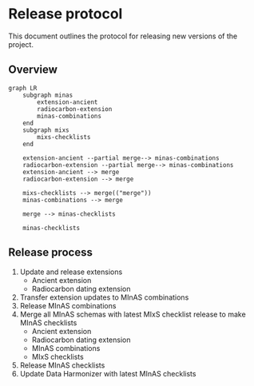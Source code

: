 # Release protocol

This document outlines the protocol for releasing new versions of the project.

## Overview

```mermaid
graph LR
    subgraph minas
        extension-ancient
        radiocarbon-extension
        minas-combinations
    end
    subgraph mixs
        mixs-checklists
    end

    extension-ancient --partial merge--> minas-combinations
    radiocarbon-extension --partial merge--> minas-combinations
    extension-ancient --> merge
    radiocarbon-extension --> merge

    mixs-checklists --> merge(("merge"))
    minas-combinations --> merge

    merge --> minas-checklists

    minas-checklists
```

## Release process

1. Update and release extensions
    - Ancient extension
    - Radiocarbon dating extension
2. Transfer extension updates to MInAS combinations
3. Release MInAS combinations
4. Merge all MInAS schemas with latest MIxS checklist release to make MInAS checklists
    - Ancient extension
    - Radiocarbon dating extension
    - MInAS combinations
    - MIxS checklists
5. Release MInAS checklists
6. Update Data Harmonizer with latest MInAS checklists
